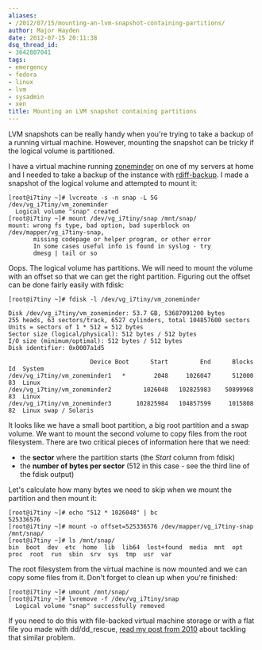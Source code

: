 ```yaml
---
aliases:
- /2012/07/15/mounting-an-lvm-snapshot-containing-partitions/
author: Major Hayden
date: 2012-07-15 20:11:38
dsq_thread_id:
- 3642807041
tags:
- emergency
- fedora
- linux
- lvm
- sysadmin
- xen
title: Mounting an LVM snapshot containing partitions
---
```


LVM snapshots can be really handy when you're trying to take a backup of a running virtual machine. However, mounting the snapshot can be tricky if the logical volume is partitioned.

I have a virtual machine running [zoneminder][1] on one of my servers at home and I needed to take a backup of the instance with [rdiff-backup][2]. I made a snapshot of the logical volume and attempted to mount it:

```
[root@i7tiny ~]# lvcreate -s -n snap -L 5G /dev/vg_i7tiny/vm_zoneminder
  Logical volume "snap" created
[root@i7tiny ~]# mount /dev/vg_i7tiny/snap /mnt/snap/
mount: wrong fs type, bad option, bad superblock on /dev/mapper/vg_i7tiny-snap,
       missing codepage or helper program, or other error
       In some cases useful info is found in syslog - try
       dmesg | tail or so
```


Oops. The logical volume has partitions. We will need to mount the volume with an offset so that we can get the right partition. Figuring out the offset can be done fairly easily with fdisk:

```
[root@i7tiny ~]# fdisk -l /dev/vg_i7tiny/vm_zoneminder

Disk /dev/vg_i7tiny/vm_zoneminder: 53.7 GB, 53687091200 bytes
255 heads, 63 sectors/track, 6527 cylinders, total 104857600 sectors
Units = sectors of 1 * 512 = 512 bytes
Sector size (logical/physical): 512 bytes / 512 bytes
I/O size (minimum/optimal): 512 bytes / 512 bytes
Disk identifier: 0x0007a1d5

                       Device Boot      Start         End      Blocks   Id  System
/dev/vg_i7tiny/vm_zoneminder1   *        2048     1026047      512000   83  Linux
/dev/vg_i7tiny/vm_zoneminder2         1026048   102825983    50899968   83  Linux
/dev/vg_i7tiny/vm_zoneminder3       102825984   104857599     1015808   82  Linux swap / Solaris
```


It looks like we have a small boot partition, a big root partition and a swap volume. We want to mount the second volume to copy files from the root filesystem. There are two critical pieces of information here that we need:

  * the **sector** where the partition starts (the _Start_ column from fdisk)
  * the **number of bytes per sector** (512 in this case - see the third line of the fdisk output)

Let's calculate how many bytes we need to skip when we mount the partition and then mount it:

```
[root@i7tiny ~]# echo "512 * 1026048" | bc
525336576
[root@i7tiny ~]# mount -o offset=525336576 /dev/mapper/vg_i7tiny-snap /mnt/snap/
[root@i7tiny ~]# ls /mnt/snap/
bin  boot  dev  etc  home  lib  lib64  lost+found  media  mnt  opt  proc  root  run  sbin  srv  sys  tmp  usr  var
```


The root filesystem from the virtual machine is now mounted and we can copy some files from it. Don't forget to clean up when you're finished:

```
[root@i7tiny ~]# umount /mnt/snap/
[root@i7tiny ~]# lvremove -f /dev/vg_i7tiny/snap
  Logical volume "snap" successfully removed
```


If you need to do this with file-backed virtual machine storage or with a flat file you made with dd/dd_rescue, [read my post from 2010][3] about tackling that similar problem.

 [1]: http://www.zoneminder.com/
 [2]: http://www.nongnu.org/rdiff-backup/
 [3]: /2010/12/14/mounting-a-raw-partition-file-made-with-dd-or-dd_rescue-in-linux/